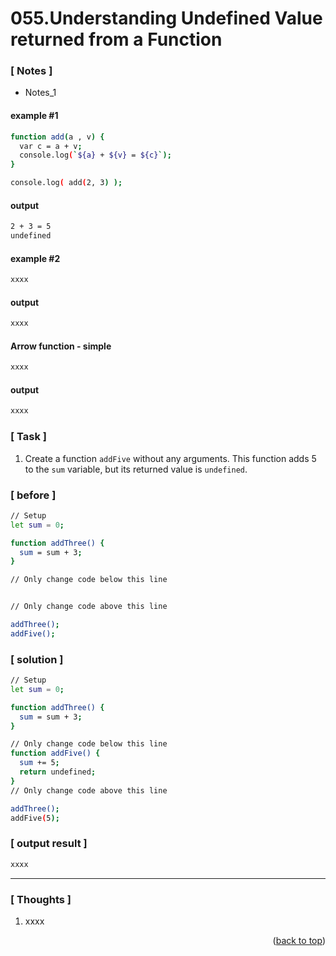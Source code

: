 <a name="topage"></a>

# 055.Understanding Undefined Value returned from a Function

### [ Notes ]
  * Notes_1

#### example #1

```sh
function add(a , v) {
  var c = a + v;
  console.log(`${a} + ${v} = ${c}`);
}

console.log( add(2, 3) );
```

#### output
```sh
2 + 3 = 5
undefined
```

#### example #2

```sh
xxxx
```

#### output
```sh
xxxx
```

#### Arrow function - simple

```sh
xxxx
```

#### output
```sh
xxxx
```

### [ Task ]
  1. Create a function `addFive` without any arguments. This function adds 5 to the `sum` variable, but its returned value is `undefined`.


### [ before ]

```sh
// Setup
let sum = 0;

function addThree() {
  sum = sum + 3;
}

// Only change code below this line


// Only change code above this line

addThree();
addFive();
```

### [ solution ]

```sh
// Setup
let sum = 0;

function addThree() {
  sum = sum + 3;
}

// Only change code below this line
function addFive() {
  sum += 5;
  return undefined;
}
// Only change code above this line

addThree();
addFive(5);
```

### [ output result ]

```sh
xxxx
```

-----

### [ Thoughts ]

  1. xxxx
  

<p align="right">(<a href="#topage">back to top</a>)</p>
<br/>
<br/>
